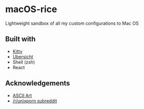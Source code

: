 # macOS-rice
Lightweight sandbox of all my custom configurations to Mac OS

## Built with
* [Kitty](https://sw.kovidgoyal.net/kitty/)
* [Ubersicht](https://tracesof.net/uebersicht/)
* Shell (zsh)
* React

## Acknowledgements
* [ASCII Art](https://github.com/robinpx/macOS-rice.git)
* [/r/unixporn subreddit](https://www.reddit.com/r/unixporn/)
